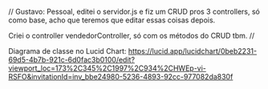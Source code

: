
// Gustavo:
Pessoal, editei o servidor.js e fiz um CRUD pros 3 controllers, só como base, acho que teremos que editar essas coisas depois.

Criei o controller vendedorController, só com os métodos do CRUD tbm.
//

Diagrama de classe no Lucid Chart:
https://lucid.app/lucidchart/0beb2231-69d5-4b7b-921c-6d0fac3b0100/edit?viewport_loc=173%2C345%2C1997%2C934%2CHWEp-vi-RSFO&invitationId=inv_bbe24980-5236-4893-92cc-977082da830f